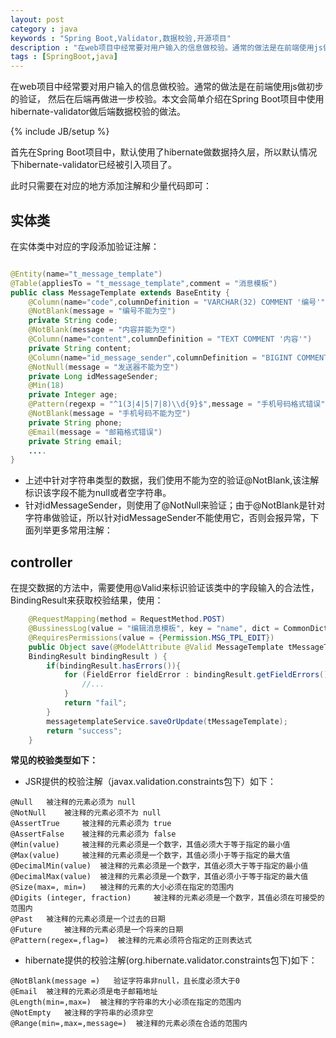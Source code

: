 ```yaml
---
layout: post
category : java
keywords : "Spring Boot,Validator,数据校验,开源项目"
description : "在web项目中经常要对用户输入的信息做校验。通常的做法是在前端使用js做初步的验证，然后在后端再做进一步校验。本文会简单介绍在Spring Boot项目中使用hibernate-validator做后端数据校验的做法。 "
tags : [SpringBoot,java]
---
```


在web项目中经常要对用户输入的信息做校验。通常的做法是在前端使用js做初步的验证，
然后在后端再做进一步校验。本文会简单介绍在Spring Boot项目中使用hibernate-validator做后端数据校验的做法。 
<!--break-->

{% include JB/setup %}



首先在Spring Boot项目中，默认使用了hibernate做数据持久层，所以默认情况下hibernate-validator已经被引入项目了。

此时只需要在对应的地方添加注解和少量代码即可：


## 实体类

在实体类中对应的字段添加验证注解：

```java

@Entity(name="t_message_template")
@Table(appliesTo = "t_message_template",comment = "消息模板")
public class MessageTemplate extends BaseEntity {
    @Column(name="code",columnDefinition = "VARCHAR(32) COMMENT '编号'")
    @NotBlank(message = "编号不能为空")
    private String code;
    @NotBlank(message = "内容并能为空")
    @Column(name="content",columnDefinition = "TEXT COMMENT '内容'")
    private String content;
    @Column(name="id_message_sender",columnDefinition = "BIGINT COMMENT '发送者id'")
    @NotNull(message = "发送器不能为空")
    private Long idMessageSender; 
    @Min(18)
    private Integer age;
    @Pattern(regexp = "^1(3|4|5|7|8)\\d{9}$",message = "手机号码格式错误")
    @NotBlank(message = "手机号码不能为空")
    private String phone;
    @Email(message = "邮箱格式错误")
    private String email;
    ....
}
```

- 上述中针对字符串类型的数据，我们使用不能为空的验证@NotBlank,该注解标识该字段不能为null或者空字符串。
- 针对idMessageSender，则使用了@NotNull来验证；由于@NotBlank是针对字符串做验证，所以针对idMessageSender不能使用它，否则会报异常，下面列举更多常用注解：
 

## controller

在提交数据的方法中，需要使用@Valid来标识验证该类中的字段输入的合法性，BindingResult来获取校验结果，使用：

```java
    @RequestMapping(method = RequestMethod.POST)
    @BussinessLog(value = "编辑消息模板", key = "name", dict = CommonDict.class)
    @RequiresPermissions(value = {Permission.MSG_TPL_EDIT})
    public Object save(@ModelAttribute @Valid MessageTemplate tMessageTemplate,
    BindingResult bindingResult ) {
        if(bindingResult.hasErrors()){
            for (FieldError fieldError : bindingResult.getFieldErrors()) {
                //...
            }
            return "fail";
        }
        messagetemplateService.saveOrUpdate(tMessageTemplate);
        return "success";
    }
```

**常见的校验类型如下：**

- JSR提供的校验注解（javax.validation.constraints包下）如下：
```
@Null   被注释的元素必须为 null    
@NotNull    被注释的元素必须不为 null    
@AssertTrue     被注释的元素必须为 true    
@AssertFalse    被注释的元素必须为 false    
@Min(value)     被注释的元素必须是一个数字，其值必须大于等于指定的最小值    
@Max(value)     被注释的元素必须是一个数字，其值必须小于等于指定的最大值    
@DecimalMin(value)  被注释的元素必须是一个数字，其值必须大于等于指定的最小值    
@DecimalMax(value)  被注释的元素必须是一个数字，其值必须小于等于指定的最大值    
@Size(max=, min=)   被注释的元素的大小必须在指定的范围内    
@Digits (integer, fraction)     被注释的元素必须是一个数字，其值必须在可接受的范围内    
@Past   被注释的元素必须是一个过去的日期    
@Future     被注释的元素必须是一个将来的日期    
@Pattern(regex=,flag=)  被注释的元素必须符合指定的正则表达式
```
 
- hibernate提供的校验注解(org.hibernate.validator.constraints包下)如下：
 ```
@NotBlank(message =)   验证字符串非null，且长度必须大于0    
@Email  被注释的元素必须是电子邮箱地址    
@Length(min=,max=)  被注释的字符串的大小必须在指定的范围内    
@NotEmpty   被注释的字符串的必须非空    
@Range(min=,max=,message=)  被注释的元素必须在合适的范围内
 ```